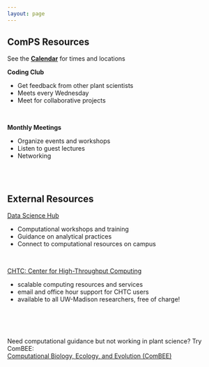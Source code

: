 ```yaml
---
layout: page
---
```


## ComPS Resources  
See the **[Calendar](https://uw-madison-comps.github.io/calendar)** for times and locations

**Coding Club**  
- Get feedback from other plant scientists
- Meets every Wednesday
- Meet for collaborative projects

 <br>
 
**Monthly Meetings**
- Organize events and workshops
- Listen to guest lectures
- Networking  

 <br>
 <br>
 
## External Resources

[Data Science Hub](https://datascience.wisc.edu/)
- Computational workshops and training
- Guidance on analytical practices
- Connect to computational resources on campus

 <br>
 
[CHTC: Center for High-Throughput Computing](http://chtc.cs.wisc.edu/check-quota.shtml)
- scalable computing resources and services
- email and office hour support for CHTC users
- available to all UW-Madison researchers, free of charge!

<br>
<br>
<br>

Need computational guidance but not working in plant science? Try ComBEE:    
[Computational Biology, Ecology, and Evolution (ComBEE)](https://combee-uw-madison.github.io/studyGroup/) 


